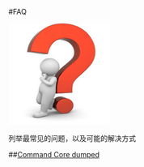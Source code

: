 #FAQ

<img src="FAQ.jpg" width="200px" height="200px" alt="Q&A"/>

列举最常见的问题，以及可能的解决方式

##[Command Core dumped](PWC/README.md)


